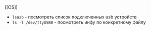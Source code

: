 [[OS]]

- `lsusb` - посмотреть список подключенных usb устройств
- `ls -l /dev/ttyUSB0` - посмотреть инфу по конкретному файлу

